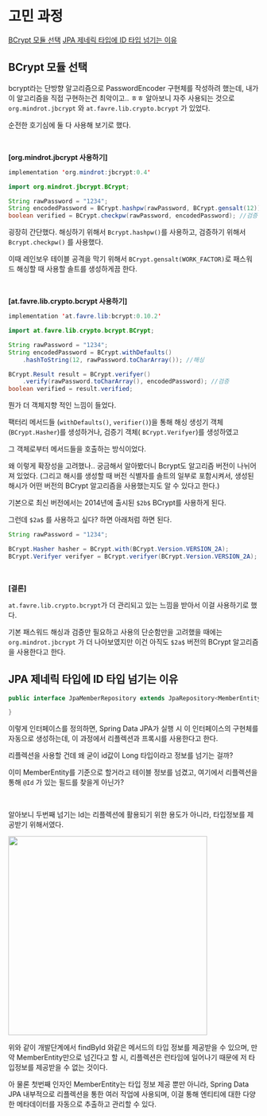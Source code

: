 # 고민 과정

[BCrypt 모듈 선택](#BCrypt-모듈-선택)
[JPA 제네릭 타입에 ID 타입 넘기는 이유](#JPA-제네릭-타입에-ID-타입-넘기는-이유)

## BCrypt 모듈 선택

bcrypt라는 단방향 알고리즘으로 PasswordEncoder 구현체를 작성하려 했는데, 내가 이 알고리즘을 직접 구현하는건 최악이고.. ㅎㅎ 알아보니 자주 사용되는 것으로
`org.mindrot.jbcrypt` 와 `at.favre.lib.crypto.bcrypt` 가 있었다.

순전한 호기심에 둘 다 사용해 보기로 했다.

<br/>

**[org.mindrot.jbcrypt 사용하기]**

```java
implementation 'org.mindrot:jbcrypt:0.4'
```

```java
import org.mindrot.jbcrypt.BCrypt;

String rawPassword = "1234";
String encodedPassword = BCrypt.hashpw(rawPassword, BCrypt.gensalt(12)); //해싱
boolean verified = BCrypt.checkpw(rawPassword, encodedPassword); //검증
```

굉장히 간단했다. 해싱하기 위해서 `Bcrypt.hashpw()`를 사용하고, 검증하기 위해서 `Bcrypt.checkpw()` 를 사용했다.

이때 레인보우 테이블 공격을 막기 위해서 `BCrypt.gensalt(WORK_FACTOR)`로 패스워드 해싱할 때 사용할 솔트를 생성하게끔 한다.

<br/>

**[at.favre.lib.crypto.bcrypt 사용하기]**

```java
implementation 'at.favre.lib:bcrypt:0.10.2'
```

```java
import at.favre.lib.crypto.bcrypt.BCrypt;

String rawPassword = "1234";
String encodedPassword = BCrypt.withDefaults()
	.hashToString(12, rawPassword.toCharArray()); //해싱

BCrypt.Result result = BCrypt.verifyer()
	.verify(rawPassword.toCharArray(), encodedPassword); //검증
boolean verified = result.verified;
```

뭔가 더 객체지향 적인 느낌이 들었다.

팩터리 메서드들 (`withDefaults()`, `verifier()`)을 통해 해싱 생성기 객체(`BCrypt.Hasher`)를 생성하거나, 검증기 객체(
`BCrypt.Verifyer`)를 생성하였고

그 객체로부터 메서드들을 호출하는 방식이었다.

왜 이렇게 확장성을 고려했나.. 궁금해서 알아봤더니 Bcrypt도 알고리즘 버전이 나뉘어져 있었다. (그리고 해시를 생성할 때 버전 식별자를 솔트의 일부로 포함시켜서, 생성된
해시가 어떤 버전의 BCrypt 알고리즘을 사용했는지도 알 수 있다고 한다.)

기본으로 최신 버전에서는 2014년에 출시된 `$2b$` BCrypt를 사용하게 된다.

그런데 `$2a$` 를 사용하고 싶다? 하면 아래처럼 하면 된다.

```java
String rawPassword = "1234";

BCrypt.Hasher hasher = BCrypt.with(BCrypt.Version.VERSION_2A);
BCrypt.Verifyer verifyer = BCrypt.verifyer(BCrypt.Version.VERSION_2A);
```

<br/>

**[결론]**

`at.favre.lib.crypto.bcrypt`가 더 관리되고 있는 느낌을 받아서 이걸 사용하기로 했다.

기본 패스워드 해싱과 검증만 필요하고 사용의 단순함만을 고려했을 때에는 `org.mindrot.jbcrypt` 가 더 나아보였지만 이건 아직도 `$2a$` 버전의 BCrypt
알고리즘을 사용한다고 한다.

## JPA 제네릭 타입에 ID 타입 넘기는 이유

```java
public interface JpaMemberRepository extends JpaRepository<MemberEntity, Long> {

}
```

이렇게 인터페이스를 정의하면, Spring Data JPA가 실행 시 이 인터페이스의 구현체를 자동으로 생성하는데, 이 과정에서 리플렉션과 프록시를 사용한다고 한다.

리플렉션을 사용할 건데 왜 굳이 id값이 Long 타입이라고 정보를 넘기는 걸까?

이미 MemberEntity를 기준으로 할거라고 테이블 정보를 넘겼고, 여기에서 리플렉션을 통해 `@Id` 가 있는 필드를 찾을게 아닌가?

<br/>

알아보니 두번째 넘기는 Id는 리플렉션에 활용되기 위한 용도가 아니라, 타입정보를 제공받기 위해서였다.

<img width="400" src="https://github.com/user-attachments/assets/bf566003-3ccf-4873-af86-6c8fe7315e82" />

위와 같이 개발단계에서 findById 와같은 메서드의 타입 정보를 제공받을 수 있으며, 만약 MemberEntity만으로 넘긴다고 할 시, 리플렉션은 런타임에 일어나기 때문에 저
타입정보를 제공받을 수 없는 것이다.

아 물론 첫번째 인자인 MemberEntity는 타입 정보 제공 뿐만 아니라, Spring Data JPA 내부적으로 리플렉션을 통한 여러 작업에 사용되며, 이걸 통해 엔티티에
대한 다양한 메타데이터를 자동으로 추출하고 관리할 수 있다.
